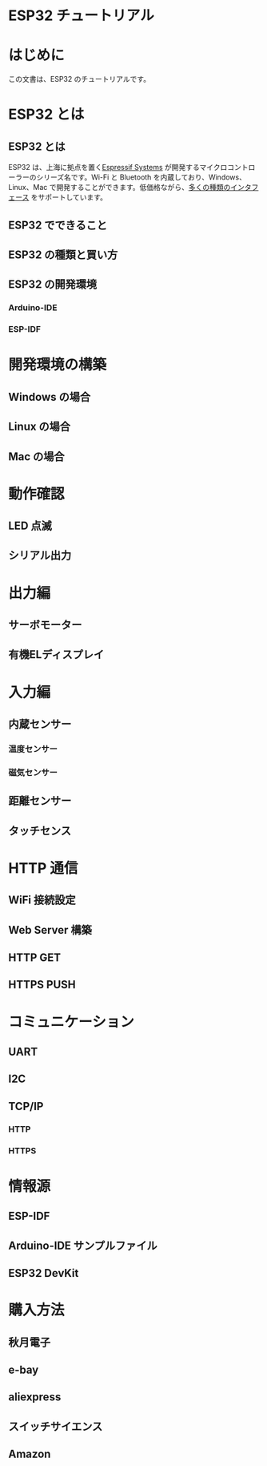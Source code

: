 # ESP32 チュートリアル

# はじめに

この文書は、ESP32 のチュートリアルです。

# ESP32 とは

## ESP32 とは

ESP32 は、上海に拠点を置く[Espressif Systems](https://www.espressif.com/) が開発するマイクロコントローラーのシリーズ名です。Wi-Fi と Bluetooth を内蔵しており、Windows、Linux、Mac で開発することができます。低価格ながら、[多くの種類のインタフェース](https://ja.wikipedia.org/wiki/ESP32) をサポートしています。



## ESP32 でできること

## ESP32 の種類と買い方

## ESP32 の開発環境

### Arduino-IDE

### ESP-IDF

# 開発環境の構築

## Windows の場合

## Linux の場合

## Mac の場合

# 動作確認

## LED 点滅

## シリアル出力

# 出力編

## サーボモーター

## 有機ELディスプレイ

# 入力編

## 内蔵センサー

### 温度センサー

### 磁気センサー

## 距離センサー

## タッチセンス

# HTTP 通信

## WiFi 接続設定

## Web Server 構築

## HTTP GET

## HTTPS PUSH

# コミュニケーション

## UART

## I2C

## TCP/IP

### HTTP

### HTTPS

# 情報源

## ESP-IDF

## Arduino-IDE サンプルファイル

## ESP32 DevKit

# 購入方法

## 秋月電子

## e-bay

## aliexpress

## スイッチサイエンス

## Amazon





